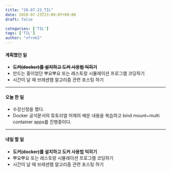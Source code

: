 ```yaml
---
title: "20.07.23_TIL"
date: 2020-07-23T23:09:07+09:00
draft: false

categories: ['TIL']
tags: ['TIL']
author: "xfrnk2"
---
```

#### 계획했던 일
+ ~~**도커(docker)를 설치하고 도커 사용법 익히기**~~
+ 만드는 중이었던 뿌요뿌요 또는 레스토랑 시뮬레이션 프로그램 코딩하기
+ 시간이 날 때 브레센헴 알고리즘 관련 포스팅 하기
---  
#### 오늘 한 일
+ 수강신청을 했다.
+ Docker 공식문서의 튜토리얼 어제의 배운 내용을 복습하고 bind mount~multi container apps를 진행중이다.
---   
#### 내일 할 일 
+ **도커(docker)를 설치하고 도커 사용법 익히기**
+ 뿌요뿌요 또는 레스토랑 시뮬레이션 프로그램 코딩하기
+ 시간이 날 때 브레센헴 알고리즘 관련 포스팅 하기